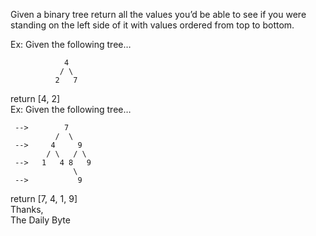Given a binary tree return all the values you’d be able to see if you were standing on the left side of it with values ordered from top to bottom.

Ex: Given the following tree…


                4
               / \
              2   7
return [4, 2]    
Ex: Given the following tree…   

     -->        7
              /  \
     -->     4     9
            / \   / \
     -->   1   4 8   9
                  \
     -->           9
return [7, 4, 1, 9]    
Thanks,   
The Daily Byte

